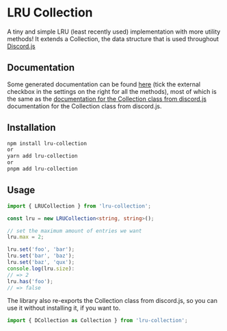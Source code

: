 # LRU Collection

A tiny and simple LRU (least recently used) implementation with more utility methods! It extends a Collection, the data structure that is used throughout [Discord.js](https://github.com/discordjs/discord.js/blob/main/packages/collection/README.md)

## Documentation

Some generated documentation can be found [here](https://mastondzn.github.io/lru-collection/classes/LRUCollection.html) (tick the external checkbox in the settings on the right for all the methods), most of which is the same as the [documentation for the Collection class from discord.js](https://discord.js.org/docs/packages/collection/main) documentation for the Collection class from discord.js.

## Installation

```sh
npm install lru-collection
or 
yarn add lru-collection
or
pnpm add lru-collection
```

## Usage

```ts
import { LRUCollection } from 'lru-collection';

const lru = new LRUCollection<string, string>();

// set the maximum amount of entries we want
lru.max = 2;

lru.set('foo', 'bar');
lru.set('bar', 'baz');
lru.set('baz', 'qux');
console.log(lru.size):
// => 2
lru.has('foo');
// => false
```

The library also re-exports the Collection class from discord.js, so you can use it without installing it, if you want to.

```ts
import { DCollection as Collection } from 'lru-collection';
```
